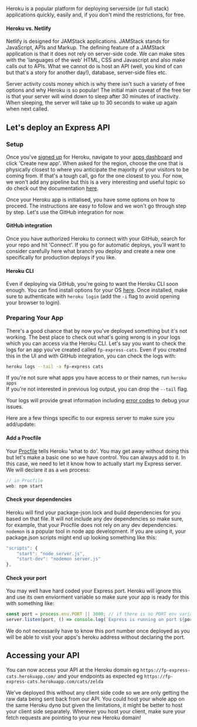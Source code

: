 Heroku is a popular platform for deploying serverside (or full stack) applications quickly, easily and, if you don't mind the restrictions, for free.

#### Heroku vs. Netlify
Netlify is designed for JAMStack applications. JAMStack stands for JavaScript, APIs and Markup. The defining feature of a JAMStack application is that it does not rely on server-side code. We can make sites with the 'languages of the web' HTML, CSS and Javascript and also make calls out to APIs. What we cannot do is host an API (well, you kind of can but that's a story for another day!), database, server-side files etc.

Server activity costs money which is why there isn't such a variety of free options and why Heroku is so popular! The initial main caveat of the free tier is that your server will wind down to sleep after 30 minutes of inactivity. When sleeping, the server will take up to 30 seconds to wake up again when next called.

## Let's deploy an Express API
### Setup 
Once you've [signed up](https://signup.heroku.com/) for Heroku, navigate to your [apps dashboard](https://dashboard.heroku.com/apps) and click 'Create new app'. When asked for the region, choose the one that is physically closest to where you anticipate the majority of your visitors to be coming from. If that's a tough call, go for the one closest to you. For now, we won't add any pipeline but this is a very interesting and useful topic so do check out the documentation [here](https://devcenter.heroku.com/articles/pipelines).

Once your Heroku app is initialised, you have some options on how to proceed. The instructions are easy to follow and we won't go through step by step. Let's use the GitHub integration for now.

#### GitHub integration
Once you have authorized Heroku to connect with your GitHub, search for your repo and hit 'Connect'. If you go for automatic deploys, you'll want to consider carefully here what branch you deploy and create a new one specifically for production deploys if you like.

#### Heroku CLI
Even if deploying via GitHub, you're going to want the Heroku CLI soon enough. You can find install options for your OS [here](https://devcenter.heroku.com/articles/heroku-cli). Once installed, make sure to authenticate with `heroku login` (add the `-i` flag to avoid opening your browser to login).

### Preparing Your App
There's a good chance that by now you've deployed something but it's not working. The best place to check out what's going wrong is in your logs which you can access via the Heroku CLI. Let's say you want to check the logs for an app you've created called `fp-express-cats`. Even if you created this in the UI and with GitHub integration, you can check the logs with:
```bash
heroku logs --tail -a fp-express cats
```
If you're not sure what apps you have access to or their names, run `heroku apps` \
If you're not interested in previous log output, you can drop the `--tail` flag.

Your logs will provide great information including [error codes](https://devcenter.heroku.com/articles/error-codes) to debug your issues.

Here are a few things specific to our express server to make sure you add/update:

#### Add a Procfile
Your [Procfile](https://devcenter.heroku.com/articles/procfile) tells Heroku 'what to do'. You may get away without doing this but let's make a basic one so we have control. You can always add to it. In this case, we need to let it know how to actually start my Express server. We will declare it as a `web` process:
``` js
// in Procfile
web: npm start
```

#### Check your dependencies
Heroku will find your package-json.lock and build dependencies for you based on that file. It will not include any dev dependencies so make sure, for example, that your Procfile does not rely on any dev dependencies. `nodemon` is a popular tool in node app development. If you are using it, your package.json scripts might end up looking something like this:
```js
"scripts": {
    "start": "node server.js",
    "start-dev": "nodemon server.js"
},
```

#### Check your port
You may well have hard coded your Express port. Heroku will ignore this and use its own enviorment variable so make sure your app is ready for this with something like:
```js
const port = process.env.PORT || 3000; // if there is no PORT env variable, 3000 will be used
server.listen(port, () => console.log(`Express is running on port ${port}`))
```
We do not necessarily have to know this port number once deployed as you will be able to visit your apps's heroku address without declaring the port.


## Accessing your API
You can now access your API at the Heroku domain eg `https://fp-express-cats.herokuapp.com/` and your endpoints as expected eg `https://fp-express-cats.herokuapp.com/cats/zelda` 

We've deployed this without any client side code so we are only getting the raw data being sent back from our API. You could host your whole app on the same Heroku dyno but given the limitations, it might be better to host your client side separately. Wherever you host your client, make sure your fetch requests are pointing to your new Heroku domain!